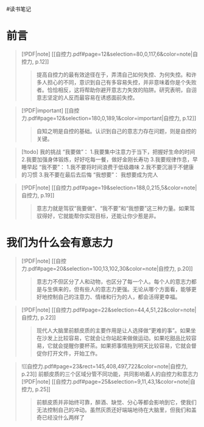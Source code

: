 #读书笔记

# 前言
> [!PDF|note] [[自控力.pdf#page=12&selection=80,0,117,6&color=note|自控力, p.12]]
> > 提高自控力的最有效途径在于，弄清自己如何失控、为何失控。和许多人担心的不同，意识到自己有多容易失控，并非意味着你是个失败者。恰恰相反，这将帮助你避开意志力失效的陷阱。研究表明，自诩意志坚定的人反而最容易在诱惑面前失控。
> 
> 

> [!PDF|important] [[自控力.pdf#page=12&selection=180,0,189,1&color=important|自控力, p.12]]
> > 自知之明是自控的基础。认识到自己的意志力存在问题，则是自控的关键。
> 

> [!todo] 我的挑战
> “我要做”：
> 1.我要集中注意力于当下，把握好生命的时间
>          2.我要加强身体锻炼，好好吃每一餐，做好金刚长寿功
>          3.我要规律作息，早睡早起
> “我不要”：
> 1.我不要将时间浪费于低级趣味
>          2.我不要沉溺于不健康的习惯
>          3.我不要在最后去后悔
> “我想要”：
> 我想要成为完人

> [!PDF|note] [[自控力.pdf#page=19&selection=188,0,215,5&color=note|自控力, p.19]]
> > 意志力就是驾驭“我要做”、“我不要”和“我想要”这三种力量。如果驾驭得好，它就能帮你实现目标，还能让你少惹是非。

# 我们为什么会有意志力
> [!PDF|note] [[自控力.pdf#page=20&selection=100,13,102,30&color=note|自控力, p.20]]
> > 意志力不但区分了人和动物，也区分了每一个人。每个人的意志力都是与生俱来的，但有些人的意志力更强。无论从哪个方面看，能够更好地控制自己的注意力、情绪和行为的人，都会活得更幸福。

> [!PDF|note] [[自控力.pdf#page=22&selection=44,4,51,22&color=note|自控力, p.22]]
> > 现代人大脑里前额皮质的主要作用是让人选择做“更难的事”。如果坐在沙发上比较容易，它就会让你站起来做做运动。如果吃甜品比较容易，它就会提醒你要杯茶。如果把事情拖到明天比较容易，它就会督促你打开文件，开始工作。

> ![[自控力.pdf#page=23&rect=145,408,497,722&color=note|自控力, p.23]]
前额皮质的三个区域分管不同功能，共同影响着人的自控力和意志力
> [!PDF|note] [[自控力.pdf#page=25&selection=9,11,43,1&color=note|自控力, p.25]]
> > 前额皮质并非始终可靠，醉酒、缺觉、分心等都会影响到它，使我们无法控制自己的冲动。虽然灰质还好端端地待在大脑里，但我们和盖奇已经没什么两样了

